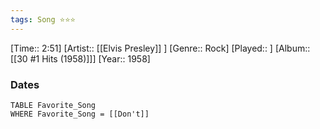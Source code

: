 ```yaml
---
tags: Song ⭐⭐⭐ 
---
```

[Time:: 2:51]
[Artist:: [[Elvis Presley]] ]
[Genre:: Rock]
[Played:: ]
[Album:: [[30 #1 Hits (1958)]]]
[Year:: 1958]
### Dates
````dataview
TABLE Favorite_Song
WHERE Favorite_Song = [[Don't]]
````